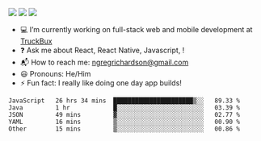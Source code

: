 [![](https://badgen.net/twitter/follow/ngregrichardson?icon=twitter)](https://twitter.com/ngregrichardson)
[![](https://badgen.net/badge/Support%20Me%20On/Ko%2Dfi/blue?icon=kofi)](https://ko-fi.com/ngregrichardson)
[![](https://badgen.net/badge/Support%20Me%20On/Liberapay/yellow)](https://liberapay.com/ngregrichardson)

- :computer: I’m currently working on full-stack web and mobile development at [TruckBux](https://truckbux.com)
- :question: Ask me about React, React Native, Javascript, !
- :mailbox_with_mail: How to reach me: <a href="mailto:ngregrichardson@gmail.com">ngregrichardson@gmail.com</a>
- :smiley: Pronouns: He/Him
- :zap: Fun fact: I really like doing one day app builds!

<!--START_SECTION:waka-->
```text
JavaScript   26 hrs 34 mins  ██████████████████████▒░░   89.33 % 
Java         1 hr            █░░░░░░░░░░░░░░░░░░░░░░░░   03.39 % 
JSON         49 mins         ▓░░░░░░░░░░░░░░░░░░░░░░░░   02.77 % 
YAML         16 mins         ▒░░░░░░░░░░░░░░░░░░░░░░░░   00.90 % 
Other        15 mins         ▒░░░░░░░░░░░░░░░░░░░░░░░░   00.86 % 
```
<!--END_SECTION:waka-->
